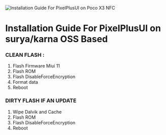 ![Installation Guide For PixelPlusUI on Poco X3 NFC](https://i.imgur.com/pmZkslu.png "Installation")

# Installation Guide For PixelPlusUI on surya/karna OSS Based

### CLEAN FLASH :
1. Flash Firmware Miui 11
2. Flash ROM
3. Flash DisableForceEncryption
4. Format data
5. Reboot

### DIRTY FLASH IF AN UPDATE
1. Wipe Dalvik and Cache
2. Flash ROM
3. Flash DisableForceEncryption
4. Reboot
